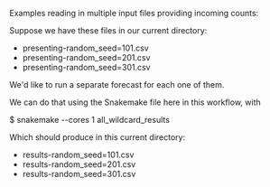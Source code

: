 Examples reading in multiple input files providing incoming counts:

Suppose we have these files in our current directory:
* presenting-random_seed=101.csv
* presenting-random_seed=201.csv
* presenting-random_seed=301.csv

We'd like to run a separate forecast for each one of them.

We can do that using the Snakemake file here in this workflow, with

$ snakemake --cores 1 all_wildcard_results

Which should produce in this current directory:

* results-random_seed=101.csv
* results-random_seed=201.csv
* results-random_seed=301.csv

